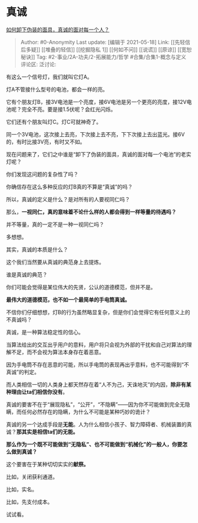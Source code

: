 # 真诚
[如何卸下伪装的面具，真诚的面对每一个人？](https://www.zhihu.com/question/282627364/answer/1640766547)

> Author: #0-Anonymity
> Last update: [编辑于 2021-05-18]
> Link: [[先轻信后多疑]] [[堆叠的轻信]] [[挖掘隐私 1]] [[何如不问]] [[说谎]] [[原谅]] [[宽恕秘诀]]
> Tag: #2-事业/2A-功夫/2-拓展能力/哲学 #合集/合集1-概念与定义
> 评论区:
> 泛讨论:

有这么一个信号灯，我们就叫它灯A。

灯A不管接什么型号的电池，都会一样的亮。

它有个朋友灯B，接3V电池是一个亮度，接6V电池是另一个更亮的亮度，接12V电池呢？完全不亮。要是接1.5伏呢？会红光闪烁。

它们还有个朋友叫灯C。灯C可就神奇了。

同一个3V电池，这次接上去亮，下次接上去不亮，下下次接上去出蓝光。接6V的，有时比接3V亮，有时又不如。

现在问题来了，它们之中谁是“卸下了伪装的面具，真诚的面对每一个电池”的老实灯呢？

你们发现这问题的复杂性了吗？

你确信存在这么多种反应的灯B真的不算是“真诚”的吗？

所以，真诚的定义是什么？是对所有的人要视同仁吗？

那么，**一视同仁，真的意味着不论什么样的人都会得到一样等量的待遇吗？**

并不等量，真的一定不是一种一视同仁吗？

多想想。

其实，真诚的本质是什么？

这个我们当然要从真诚的典范身上去提炼。

谁是真诚的典范？

你们可能会觉得是某位伟大的先贤，公认的道德模范，但并不是。

**最伟大的道德模范，也不如一个最简单的手电筒真诚。**

不信你们仔细想想，灯B的行为虽然略显复杂，但是你们会觉得它有任何意义上的不真诚吗？

真诚，是一种算法稳定性的信心。

当算法给出的交互出乎用户的意料，用户将只会视为外部的干扰和自己对算法的理解不足，而不会视为算法本身存在着恶意。

因为手电筒不存在恶意的可能，所以手电筒的表现再出乎意料，也不可能得到“不真诚”的判定。

而人类相信一切的人类身上都天然存在着“人不为己，天诛地灭”的内因，**除非有某种理由让ta们相信你没有**。

真诚的要害不在于“展现隐私”，“公开”，“不隐瞒”——因为你不可能做到完全无隐瞒，而任何必然存在的隐瞒，为什么不可能是某种巧妙的诡计？

真诚的另一个达成手段是**无能**。人为什么相信小孩子、智力障碍者、机械装置的真诚？**那其实是相信ta们的无能。**

**那么作为一个既不可能做到“无隐私”、也不可能做到“机械化”的一般人，你要怎么做到真诚？**

这个要害在于某种切切实实的**献祭。**

比如，关闭获利通道。

比如，实名。

比如，先支付成本。

试试看。
